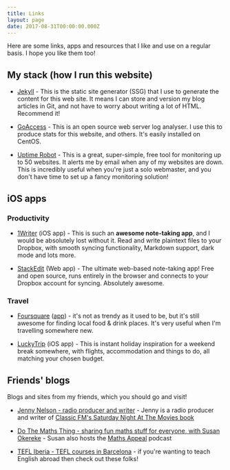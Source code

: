 ```yaml
---
title: Links
layout: page
date: 2017-08-31T00:00:00.000Z
---
```


Here are some links, apps and resources that I like and use on a regular basis. I hope you like them too!

## My stack (how I run this website)

- [Jekyll][jek] - This is the static site generator (SSG) that I use to generate the content for this web site. It means I can store and version my blog articles in Git, and not have to worry about writing a lot of HTML. Recommend it!

- [GoAccess](https://goaccess.io/) - This is an open source web server log analyser. I use this to produce stats for this website, and others. It's easily installed on CentOS.

- [Uptime Robot][uptimerobot] - This is a great, super-simple, free tool for monitoring up to 50 websites. It alerts me by email when any of my websites are down. This is incredibly useful when you're just a solo webmaster, and you don't have time to set up a fancy monitoring solution!

## iOS apps

### Productivity

- [1Writer][1writer-web] (iOS app) - This is such an **awesome note-taking app**, and I would be absolutely lost without it. Read and write plaintext files to your Dropbox, with smooth syncing functionality, Markdown support, dark mode and lots more.

- [StackEdit][stack] (Web app) - The ultimate web-based note-taking app! Free and open source, runs entirely in the browser and connects to your Dropbox account for syncing. Absolutely awesome.

### Travel

- [Foursquare][foursquare-web] ([app][foursquare-ios]) - it's not as trendy as it used to be, but it's still awesome for finding local food & drink places. It's very useful when I'm travelling somewhere new.

- [LuckyTrip][lucky] (iOS app) - This is instant holiday inspiration for a weekend break somewhere, with flights, accommodation and things to do, all matching your chosen budget.

## Friends' blogs

Blogs and sites from my friends, which you should go and visit!

- [Jenny Nelson - radio producer and writer][jenny] - Jenny is a radio producer and writer of [Classic FM's Saturday Night At The Movies book][book]

- [Do The Maths Thing - sharing fun maths stuff for everyone, with Susan Okereke][susan] - Susan also hosts the [Maths Appeal][mathsappeal] podcast

- [TEFL Iberia - TEFL courses in Barcelona][tefliberia] - if you're wanting to teach English abroad then check out these folks!

[1writer-web]: http://1writerapp.com/
[book]: https://www.classicfm.com/radio/shows-presenters/saturday-night-movies/book/
[foursquare-ios]: https://itunes.apple.com/gb/app/foursquare-city-guide/id306934924?mt=8
[foursquare-web]: https://foursquare.com/
[jek]: https://jekyllrb.com/
[jenny]: http://www.jennynelson.co.uk/
[lucky]: https://www.luckytrip.co.uk/
[mathsappeal]: http://itunes.apple.com/gb/podcast/maths-appeal/id1445702010
[stack]: https://stackedit.io/
[susan]: https://dothemathsthing.com/
[tefliberia]: https://www.tefl-iberia.com
[uptimerobot]: https://uptimerobot.com
